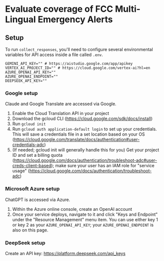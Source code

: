 # Evaluate coverage of FCC Multi-Lingual Emergency Alerts

## Setup

To run `collect_responses`, you'll need to configure several environmental variables for API access inside a file called `.env`.

```
GEMINI_API_KEY="" # https://aistudio.google.com/app/apikey
VERTEX_AI_PROJECT_ID="" # https://cloud.google.com/vertex-ai?hl=en
AZURE_OPENAI_API_KEY=""
AZURE_OPENAI_ENDPOINT=""
DEEPSEEK_API_KEY=""
```

### Google setup

Claude and Google Translate are accessed via Google. 

1) Enable the Cloud Translation API in your project
1) Download the gcloud CLI (https://cloud.google.com/sdk/docs/install)
2) Run `gcloud init`
3) Run `gcloud auth application-default login` to set up your credentials. This will save a credentials file in a set location based on your OS (https://cloud.google.com/translate/docs/authentication#user-credentials-adc)
4) (If needed; gcloud init will generally handle this for you) Get your project ID and set a billing quota (https://cloud.google.com/docs/authentication/troubleshoot-adc#user-creds-client-based); make sure your user has an IAM role for "service usage" (https://cloud.google.com/docs/authentication/troubleshoot-adc)

### Microsoft Azure setup

ChatGPT is accessed via Azure.

1) Within the Azure online console, create an OpenAI account
2) Once your service deploys, navigate to it and click "Keys and Endpoint" under the "Resource Management" menu item. You can use either key 1 or key 2 as your `AZURE_OPENAI_API_KEY`; your `AZURE_OPENAI_ENDPOINT` is also on this page.

### DeepSeek setup

Create an API key: https://platform.deepseek.com/api_keys
